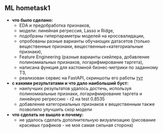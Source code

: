 ## ML hometask1

 * __что было сделано:__
   - EDA и предобработка признаков,
   - модели: линейная регрессия, Lasso и Ridge,
   - подобраны гиперпараметры моделей на кроссвалидации,
   - опробованы разные варианты обучающих датасетов (только вещественные признаки, вещественные+категориальные признаки),
   - Feature Engineering (разные варианты скейлера, добавление полиномиальных признаков, логарифмирование таргета),
   - написана функция для кастомной бизнес-метрики по заданному ТЗ,
   - реализован сервис на FastAPI, скриншоты его работы [тут](https://docs.google.com/document/d/1KWmdFmU354Ia2c81gR6ym8fKrNURyjkjcx5IgjMjW54/edit?usp=sharing)
* __с какими результатами и что дало наибольший буст:__
   - наилучших результатов удалось достичь, используя полиномиальные признаки, логарифмирование таргета и линейную регрессию - r2 на test 0.8535
   - добавление категориальных признаков к вещественным также позволило улучшить скор модели
* __что сделать не вышло и почему:__
   - не удалось сделать дополнительную визуализацию (рисование красивых графиков - не моя самая сильная сторона)
